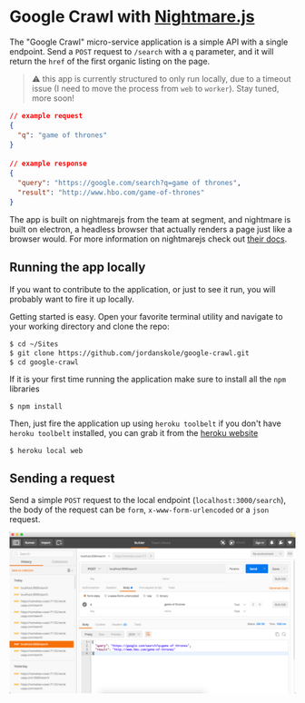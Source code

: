 # Google Crawl with [Nightmare.js](http://www.nightmarejs.org/)

The "Google Crawl" micro-service application is a simple API with a single endpoint. Send a `POST` request to `/search` with a `q` parameter, and it will return the `href` of the first organic listing on the page.

> :warning: this app is currently structured to only run locally, due to a timeout issue (I need to move the process from `web` to `worker`). Stay tuned, more soon!

```json
// example request
{
  "q": "game of thrones"
}

// example response
{
  "query": "https://google.com/search?q=game of thrones",
  "result": "http://www.hbo.com/game-of-thrones"
}
```

The app is built on nightmarejs from the team at segment, and nightmare is built on electron, a headless browser that actually renders a page just like a browser would. For more information on nightmarejs check out [their docs](https://github.com/segmentio/nightmare).

## Running the app locally

If you want to contribute to the application, or just to see it run, you will probably want to fire it up locally.

Getting started is easy. Open your favorite terminal utility and navigate to your working directory and clone the repo:

```shell
$ cd ~/Sites
$ git clone https://github.com/jordanskole/google-crawl.git
$ cd google-crawl
```

If it is your first time running the application make sure to install all the `npm` libraries

```shell
$ npm install
```

Then, just fire the application up using `heroku toolbelt` if you don't have `heroku toolbelt` installed, you can grab it from the [heroku website](https://toolbelt.heroku.com/)

```shell
$ heroku local web
```

## Sending a request

Send a simple `POST` request to the local endpoint (`localhost:3000/search`), the body of the request can be `form`, `x-www-form-urlencoded` or a `json` request.

![](/images/postman_screen.png)
